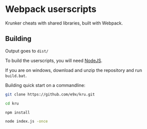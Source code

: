 # Webpack userscripts
Krunker cheats with shared libraries, built with Webpack.

## Building

Output goes to `dist/`

To build the userscripts, you will need [NodeJS](https://nodejs.org/en/download/).

If you are on windows, download and unzip the repository and run `build.bat`.

Building quick start on a commandline:

```sh
git clone https://github.com/e9x/kru.git

cd kru

npm install

node index.js -once
```
